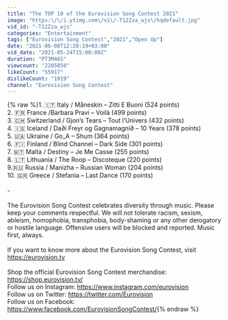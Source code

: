 ```yaml
---
title: "The TOP 10 of the Eurovision Song Contest 2021"
image: "https:\/\/i.ytimg.com\/vi\/-T12Zza_wjs\/hqdefault.jpg"
vid_id: "-T12Zza_wjs"
categories: "Entertainment"
tags: ["Eurovision Song Contest","2021","Open Up"]
date: "2021-06-08T12:20:19+03:00"
vid_date: "2021-05-24T15:00:00Z"
duration: "PT3M46S"
viewcount: "2205850"
likeCount: "55917"
dislikeCount: "1919"
channel: "Eurovision Song Contest"
---
```

{% raw %}1. 🇮🇹 Italy / Måneskin – Zitti E Buoni (524 points)<br />2. 🇫🇷 France /Barbara Pravi – Voilà (499 points)<br />3. 🇨🇭 Switzerland / Gjon’s Tears – Tout l’Univers (432 points)<br />4. 🇮🇸 Iceland / Da∂i Freyr og Gagnamagni∂ – 10 Years (378 points)<br />5. 🇺🇦 Ukraine / Go_A – Shum (364 points)<br />6. 🇫🇮 Finland / Blind Channel – Dark Side (301 points)<br />7. 🇲🇹 Malta / Destiny – Je Me Casse (255 points)<br />8. 🇱🇹 Lithuania / The Roop – Discoteque (220 points)<br />9.🇷🇺 Russia / Manizha – Russian Woman (204 points)<br />10. 🇬🇷 Greece / Stefania – Last Dance (170 points)<br /><br />-<br /><br />The Eurovision Song Contest celebrates diversity through music. Please keep your comments respectful. We will not tolerate racism, sexism, ableism, homophobia, transphobia, body-shaming or any other derogatory or hostile language. Offensive users will be blocked and reported. Music first, always.<br /><br />If you want to know more about the Eurovision Song Contest, visit <a rel="nofollow" target="blank" href="https://eurovision.tv">https://eurovision.tv</a><br /><br />Shop the official Eurovision Song Contest merchandise: <a rel="nofollow" target="blank" href="https://shop.eurovision.tv/">https://shop.eurovision.tv/</a><br />Follow us on Instagram: <a rel="nofollow" target="blank" href="https://www.instagram.com/eurovision">https://www.instagram.com/eurovision</a> <br />Follow us on Twitter: <a rel="nofollow" target="blank" href="https://twitter.com/Eurovision">https://twitter.com/Eurovision</a><br />Follow us on Facebook: <a rel="nofollow" target="blank" href="https://www.facebook.com/EurovisionSongContest/">https://www.facebook.com/EurovisionSongContest/</a>{% endraw %}
